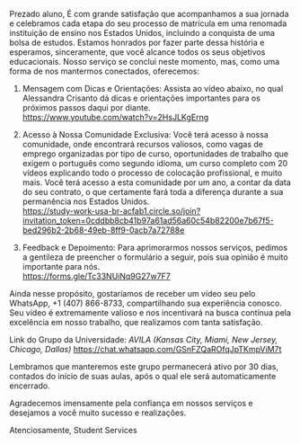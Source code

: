 Prezado aluno,
É com grande satisfação que acompanhamos a sua jornada e celebramos cada etapa do seu processo de matrícula em uma renomada instituição de ensino nos Estados Unidos, incluindo a conquista de uma bolsa de estudos. Estamos honrados por fazer parte dessa história e esperamos, sinceramente, que você alcance todos os seus objetivos educacionais. Nosso serviço se conclui neste momento, mas, como uma forma de nos mantermos conectados, oferecemos:

1. Mensagem com Dicas e Orientações:
Assista ao vídeo abaixo, no qual Alessandra Crisanto dá dicas e orientações importantes para os próximos passos daqui por diante.  
https://www.youtube.com/watch?v=2HsJLKgErng

2. Acesso à Nossa Comunidade Exclusiva:
Você terá acesso à nossa comunidade, onde encontrará recursos valiosos, como vagas de emprego organizadas por tipo de curso, oportunidades de trabalho que exigem o português como segundo idioma, um curso completo com 20 vídeos explicando todo o processo de colocação profissional, e muito mais. Você terá acesso a esta comunidade por um ano, a contar da data do seu contrato, o que certamente fará toda a diferença durante a sua permanência nos Estados Unidos.  
https://study-work-usa-br-acfab1.circle.so/join?invitation_token=0cddbb8cb41b97a61ad56a60c54b82200e7b67f5-bed296b2-2b68-49eb-8ff9-0acb7a72788e

3. Feedback e Depoimento: Para aprimorarmos nossos serviços, pedimos a gentileza de preencher o formulário a seguir, pois sua opinião é muito importante para nós.  
https://forms.gle/Tc33NUiNq9G27w7F7

Ainda nesse propósito, gostaríamos de receber um vídeo seu pelo WhatsApp, +1 (407) 866-8733, compartilhando sua experiência conosco. Seu vídeo é extremamente valioso e nos incentivará na busca contínua pela excelência em nosso trabalho, que realizamos com tanta satisfação.

Link do Grupo da Universidade:
*AVILA (Kansas City, Miami, New Jersey, Chicago, Dallas)*
https://chat.whatsapp.com/GSnFZQaROfqJpTKmpViM7t

Lembramos que manteremos este grupo permanecerá ativo por 30 dias, contados do início de suas aulas, após o qual ele será automaticamente encerrado.

Agradecemos imensamente pela confiança em nossos serviços e desejamos a você muito sucesso e realizações.

Atenciosamente,
Student Services